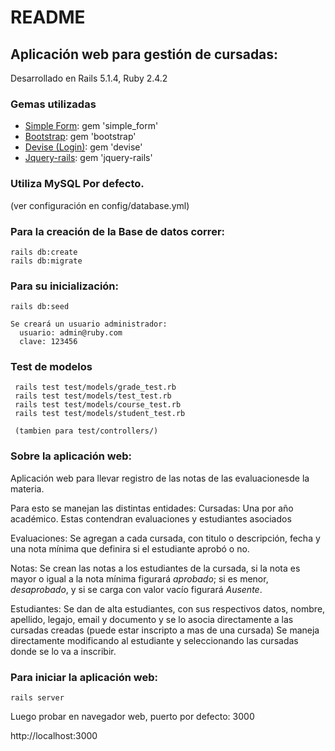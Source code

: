 # README

## Aplicación web para gestión de cursadas:
  
  Desarrollado en Rails 5.1.4, Ruby 2.4.2

### Gemas utilizadas

* [Simple Form](https://github.com/plataformatec/simple_form):
gem 'simple_form'
* [Bootstrap](https://github.com/twbs/bootstrap-rubygem):
gem 'bootstrap'
* [Devise (Login)](https://github.com/plataformatec/devise):
gem 'devise'
* [Jquery-rails](https://github.com/rails/jquery-rails):
gem 'jquery-rails'


### Utiliza MySQL Por defecto.
(ver configuración en config/database.yml)

### Para la creación de la Base de datos correr:

	
	rails db:create
    rails db:migrate
	
### Para su inicialización:
	
    rails db:seed
    
    Se creará un usuario administrador: 
      usuario: admin@ruby.com
      clave: 123456

### Test de modelos 
```
 rails test test/models/grade_test.rb 
 rails test test/models/test_test.rb 
 rails test test/models/course_test.rb 
 rails test test/models/student_test.rb 

 (tambien para test/controllers/)
```



### Sobre la aplicación web:


Aplicación web para llevar registro de las notas de las evaluaciones​ de​ ​la materia.

Para esto se manejan las distintas entidades:
  Cursadas: Una por año académico. Estas contendran evaluaciones y estudiantes asociados

  Evaluaciones: Se agregan a cada cursada, con titulo o descripción, fecha y una nota mínima que definira si el estudiante aprobó o no.
  

  Notas: Se crean las notas a los estudiantes de la cursada, si la nota es mayor o igual a la nota mínima figurará *aprobado*; si es menor, *desaprobado*, y si se carga con valor vacío figurará *Ausente*.

  Estudiantes: Se dan de alta estudiantes, con sus respectivos datos, nombre, apellido, legajo, email y documento y se lo asocia directamente a las cursadas creadas (puede estar inscripto a mas de una cursada)
  Se maneja directamente modificando al estudiante y seleccionando las cursadas donde se lo va a inscribir.


### Para iniciar la aplicación web:

```
rails server
```

Luego probar en navegador web, puerto por defecto: 3000

http://localhost:3000